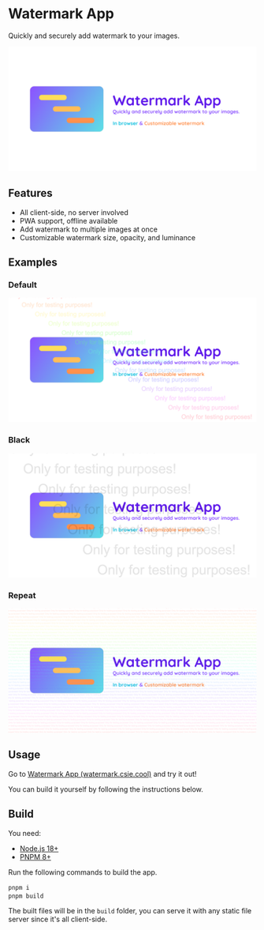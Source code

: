 # Watermark App

Quickly and securely add watermark to your images.

![banner](static/banner.png)

## Features

- All client-side, no server involved
- PWA support, offline available
- Add watermark to multiple images at once
- Customizable watermark size, opacity, and luminance

## Examples

### Default

![default](static/example/default.png)

### Black

![black](static/example/black.png)

### Repeat

![repeat](static/example/repeat.png)

## Usage

Go to [Watermark App (watermark.csie.cool)](https://watermark.csie.cool/) and try it out!

You can build it yourself by following the instructions below.

## Build

You need:

- [Node.js 18+](https://nodejs.org/)
- [PNPM 8+](https://pnpm.io/)

Run the following commands to build the app.

```bash
pnpm i
pnpm build
```

The built files will be in the `build` folder, you can serve it with any static file server since it's all client-side.
